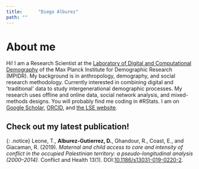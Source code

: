 ```yaml
---
title: 		"Diego Alburez"
path: ""
---
```


# About me

Hi! I am a Research Scientist at the [Laboratory of Digital and Computational Demography](https://www.demogr.mpg.de/en/laboratories/digital_and_computational_demography_5555/default.htm) of the Max Planck Institute for Demographic Research (MPIDR). My background is in anthropology, demography, and social research methodology. Currently interested in combining digital and 'traditional' data to study intergenerational demographic processes. My research uses offline and online data, social network analysis, and mixed-methods designs. You will probably find me coding in #RStats. I am on [Google Scholar](https://scholar.google.co.uk/citations?hl=en&user=uyx520sAAAAJ&view_op=list_works&gmla=AJsN-F5Qqb0hd3B0qivi8Hgo906iqIDsIV4_AoQ_AXo4d7tK9JWn3vD5Uh_DdsT3nJNg_fWgYuma6tRQ83kVBljTd346Abk1aRJ77fnNsqC1GPM4jlU03Pc), [ORCID](http://orcid.org/0000-0002-9823-5179), and [the LSE website](http://www.lse.ac.uk/social-policy/people/research-students/Diego-Alburez-Gutiérrez).

## 	Check out my latest publication!

{: .notice}
Leone, T., **Alburez-Gutierrez, D.**, Ghandour, R., Coast, E., and Giacaman, R. (2019). *Maternal and child access to care and intensity of conflict in the occupied Palestinian territory: a pseudo-longitudinal analysis (2000–2014)*. Conflict and Health 13(1). DOI:[10.1186/s13031-019-0220-2](https://doi.org/10.1186/s13031-019-0220-2).
